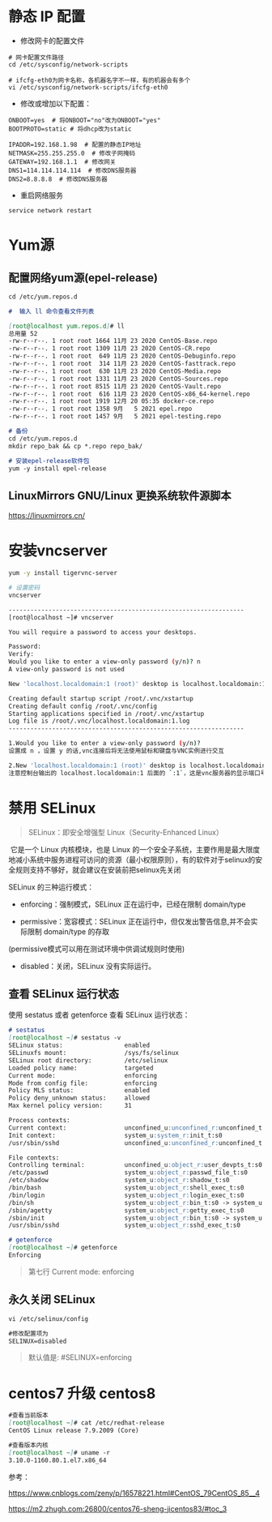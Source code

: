 

# 静态 IP 配置
- 修改网卡的配置文件
```shell
# 网卡配置文件路径
cd /etc/sysconfig/network-scripts

# ifcfg-eth0为网卡名称，各机器名字不一样，有的机器会有多个
vi /etc/sysconfig/network-scripts/ifcfg-eth0 
```

- 修改或增加以下配置：

```shell 
ONBOOT=yes  # 将ONBOOT="no"改为ONBOOT="yes"
BOOTPROTO=static # 将dhcp改为static

IPADDR=192.168.1.98  # 配置的静态IP地址
NETMASK=255.255.255.0  # 修改子网掩码
GATEWAY=192.168.1.1  # 修改网关
DNS1=114.114.114.114  # 修改DNS服务器
DNS2=8.8.8.8  # 修改DNS服务器

```

- 重启网络服务
```shell
service network restart 
```



# Yum源

## 配置网络yum源(epel-release)

```markdown
cd /etc/yum.repos.d

#  输入 ll 命令查看文件列表

[root@localhost yum.repos.d]# ll
总用量 52
-rw-r--r--. 1 root root 1664 11月 23 2020 CentOS-Base.repo
-rw-r--r--. 1 root root 1309 11月 23 2020 CentOS-CR.repo
-rw-r--r--. 1 root root  649 11月 23 2020 CentOS-Debuginfo.repo
-rw-r--r--. 1 root root  314 11月 23 2020 CentOS-fasttrack.repo
-rw-r--r--. 1 root root  630 11月 23 2020 CentOS-Media.repo
-rw-r--r--. 1 root root 1331 11月 23 2020 CentOS-Sources.repo
-rw-r--r--. 1 root root 8515 11月 23 2020 CentOS-Vault.repo
-rw-r--r--. 1 root root  616 11月 23 2020 CentOS-x86_64-kernel.repo
-rw-r--r--. 1 root root 1919 12月 20 05:35 docker-ce.repo
-rw-r--r--. 1 root root 1358 9月   5 2021 epel.repo
-rw-r--r--. 1 root root 1457 9月   5 2021 epel-testing.repo

# 备份
cd /etc/yum.repos.d
mkdir repo_bak && cp *.repo repo_bak/ 

# 安装epel-release软件包
yum -y install epel-release
```
## LinuxMirrors GNU/Linux 更换系统软件源脚本
https://linuxmirrors.cn/


# 安装vncserver

```bash
yum -y install tigervnc-server

# 设置密码
vncserver

-----------------------------------------------------------------
[root@localhost ~]# vncserver

You will require a password to access your desktops.

Password:
Verify:
Would you like to enter a view-only password (y/n)? n
A view-only password is not used

New 'localhost.localdomain:1 (root)' desktop is localhost.localdomain:1

Creating default startup script /root/.vnc/xstartup
Creating default config /root/.vnc/config
Starting applications specified in /root/.vnc/xstartup
Log file is /root/.vnc/localhost.localdomain:1.log
-----------------------------------------------------------------

1.Would you like to enter a view-only password (y/n)? 
设置成 n ，设置 y 的话,vnc连接后将无法使用鼠标和键盘与VNC实例进行交互

2.New 'localhost.localdomain:1 (root)' desktop is localhost.localdomain:1
注意控制台输出的 localhost.localdomain:1 后面的 `:1`，这是vnc服务器的显示端口号。vnc服务器将会监听TCP端口`5901`，即5900 + 1。
```

# 禁用 SELinux 

>  SELinux：即安全增强型 Linux（Security-Enhanced Linux）

​		它是一个 Linux 内核模块，也是 Linux 的一个安全子系统，主要作用是最大限度地减小系统中服务进程可访问的资源（最小权限原则），有的软件对于selinux的安全规则支持不够好，就会建议在安装前把selinux先关闭

SELinux  的三种运行模式：

- enforcing：强制模式，SELinux 正在运行中，已经在限制 domain/type

- permissive：宽容模式：SELinux 正在运行中，但仅发出警告信息,并不会实际限制 domain/type 的存取

(permissive模式可以用在测试环境中供调试规则时使用)

- disabled：关闭，SELinux 没有实际运行。

## 查看 SELinux 运行状态

使用 sestatus 或者 getenforce 查看 SELinux 运行状态：

```markdown
# sestatus
[root@localhost ~]# sestatus -v
SELinux status:                 enabled
SELinuxfs mount:                /sys/fs/selinux
SELinux root directory:         /etc/selinux
Loaded policy name:             targeted
Current mode:                   enforcing
Mode from config file:          enforcing
Policy MLS status:              enabled
Policy deny_unknown status:     allowed
Max kernel policy version:      31

Process contexts:
Current context:                unconfined_u:unconfined_r:unconfined_t:s0-s0:c0.c1023
Init context:                   system_u:system_r:init_t:s0
/usr/sbin/sshd                  unconfined_u:unconfined_r:unconfined_t:s0-s0:c0.c1023

File contexts:
Controlling terminal:           unconfined_u:object_r:user_devpts_t:s0
/etc/passwd                     system_u:object_r:passwd_file_t:s0
/etc/shadow                     system_u:object_r:shadow_t:s0
/bin/bash                       system_u:object_r:shell_exec_t:s0
/bin/login                      system_u:object_r:login_exec_t:s0
/bin/sh                         system_u:object_r:bin_t:s0 -> system_u:object_r:shell_exec_t:s0
/sbin/agetty                    system_u:object_r:getty_exec_t:s0
/sbin/init                      system_u:object_r:bin_t:s0 -> system_u:object_r:init_exec_t:s0
/usr/sbin/sshd                  system_u:object_r:sshd_exec_t:s0

# getenforce
[root@localhost ~]# getenforce
Enforcing
```

>第七行  Current mode:          enforcing

## 永久关闭 SELinux 

```markdown
vi /etc/selinux/config 

#修改配置项为
SELINUX=disabled
```

> 默认值是: #SELINUX=enforcing



# centos7 升级 centos8

```markdown
#查看当前版本
[root@localhost ~]# cat /etc/redhat-release
CentOS Linux release 7.9.2009 (Core)

#查看版本内核
[root@localhost ~]# uname -r
3.10.0-1160.80.1.el7.x86_64
```

参考：

https://www.cnblogs.com/zeny/p/16578221.html#CentOS_79CentOS_85__4

https://m2.zhugh.com:26800/centos76-sheng-jicentos83/#toc_3
